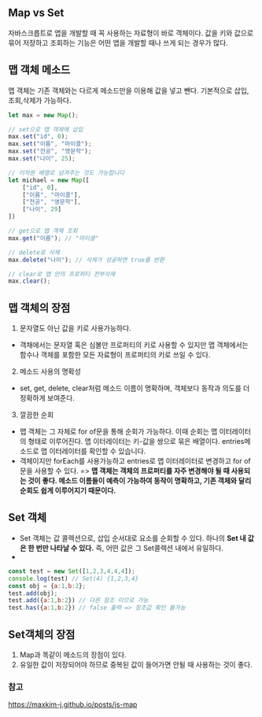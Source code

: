 ## **Map vs Set**
자바스크릅트로 앱을 개발할 때 꼭 사용하는 자료형이 바로 객체이다. 값을 키와 값으로 묶어 저장하고 조회하는 기능은 어떤 앱을 개발할 때나 쓰게 되는 경우가 많다.

## 맵 객체 메소드 
맵 객체는 기존 객체와는 다르게 메소드만을 이용해 값을 넣고 뺀다. 기본적으로 삽입, 조회,삭제가 가능하다.
```jsx
let max = new Map();

// set으로 맵 객체에 삽입
max.set("id", 0);
max.set("이름", "마이클");
max.set("전공", "영문학");
max.set("나이", 25);

// 이차원 배열로 넘겨주는 것도 가능합니다
let michael = new Map([
    ["id", 0],
    ["이름", "마이클"],
    ["전공", "영문학"],
    ["나이", 29]
])

// get으로 맵 객체 조회
max.get("이름"); // "마이클"

// delete로 삭제
max.delete("나이"); // 삭제가 성공하면 true를 반환

// clear로 맵 안의 프로퍼티 전부삭제
max.clear();
```

## 맵 객체의 장점
1. 문자열도 아닌 값을 키로 사용가능하다.
- 객채에서는 문자열 혹은 심볼만 프로퍼티의 키로 사용할 수 있지만 맵 객체에서는 함수나 객체를 포함한 모든 자료형이 프로퍼티의 키로 쓰일 수 있다.
2. 메소드 사용의 명확성
- set, get, delete, clear처럼 메소드 이름이 명확하며, 객체보다 동작과 의도를 더 정확하게 보여준다.
3. 깔끔한 순회
- 맵 객체는 그 자체로 for of문을 통해 순회가 가능하다. 이때 순회는 맵 이터레이터의 형태로 이루어진다. 맵 이터레이터는 키-값을 쌍으로 묶은 배열이다. entries메소드로 맵 이터레이터를 확인할 수 있습니다.
- 객체이지만 forEach를 사용가능하고 entries로 맵 이터레이터로 변경하고 for of문을 사용할 수 있다.
=> **맵 객체는 객체의 프로퍼티를 자주 변경해야 될 때 사용되는 것이 좋다. 메소드 이름들이 예측이 가능하여 동작이 명확하고, 기존 객체와 달리 순회도 쉽게 이루어지기 때문이다.**

## Set 객체
- Set 객체는 값 콜렉션으로, 삽입 순서대로 요소를 순회할 수 있다. 하나의 **Set 내 값은 한 번만 나타날 수 있다.** 즉, 어떤 값은 그 Set콜렉션 내에서 유일하다.
- 
```jsx
const test = new Set([1,2,3,4,4,4]);
console.log(test) // Set(4) {1,2,3,4}
const obj = {a:1,b:2};
test.add(obj);
test.add({a:1,b:2}) // 다른 참조 이므로 가능 
test.has({a:1,b:2}) // false 출력 => 참조값 확인 불가능
```

## Set객체의 장점
1. Map과 똑같이 메소드의 장점이 있다.
2. 유일한 값이 저장되어야 하므로 중복된 값이 들어가면 안될 때 사용하는 것이 좋다.

### 참고
https://maxkim-j.github.io/posts/js-map
